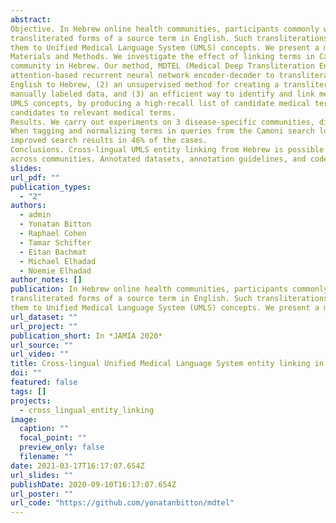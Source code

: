 ```yaml
---
abstract: 
Objective. In Hebrew online health communities, participants commonly write medical terms that appear as
transliterated forms of a source term in English. Such transliterations introduce high variability in text and challenge text-analytics methods. To reduce their variability, medical terms must be normalized, such as linking
them to Unified Medical Language System (UMLS) concepts. We present a method to identify both transliterated and translated Hebrew medical terms and link them with UMLS entities.    
Materials and Methods. We investigate the effect of linking terms in Camoni, a popular Israeli online health
community in Hebrew. Our method, MDTEL (Medical Deep Transliteration Entity Linking), includes (1) an
attention-based recurrent neural network encoder-decoder to transliterate words and mapping UMLS from
English to Hebrew, (2) an unsupervised method for creating a transliteration dataset in any language without
manually labeled data, and (3) an efficient way to identify and link medical entities in the Hebrew corpus to
UMLS concepts, by producing a high-recall list of candidate medical terms in the corpus, and then filtering the
candidates to relevant medical terms.    
Results. We carry out experiments on 3 disease-specific communities, diabetes, multiple sclerosis, and depression. MDTEL tagging and normalizing on Camoni posts achieved 99% accuracy, 92% recall, and 87% precision.
When tagging and normalizing terms in queries from the Camoni search logs, UMLS-normalized queries
improved search results in 46% of the cases.    
Conclusions. Cross-lingual UMLS entity linking from Hebrew is possible and improves search performance
across communities. Annotated datasets, annotation guidelines, and code are made available online.
slides: 
url_pdf: ""
publication_types:
  - "2"
authors:
  - admin
  - Yonatan Bitton
  - Raphael Cohen
  - Tamar Schifter
  - Eitan Bachmat
  - Michael Elhadad
  - Noemie Elhadad
author_notes: []
publication: In Hebrew online health communities, participants commonly write medical terms that appear as
transliterated forms of a source term in English. Such transliterations introduce high variability in text and challenge text-analytics methods. To reduce their variability, medical terms must be normalized, such as linking
them to Unified Medical Language System (UMLS) concepts. We present a method to identify both transliterated and translated Hebrew medical terms and link them with UMLS entities.
url_dataset: ""
url_project: ""
publication_short: In *JAMIA 2020*
url_source: ""
url_video: ""
title: Cross-lingual Unified Medical Language System entity linking in online health communities
doi: ""
featured: false
tags: []
projects:
  - cross_lingual_entity_linking
image:
  caption: ""
  focal_point: ""
  preview_only: false
  filename: ""
date: 2021-03-17T16:17:07.654Z
url_slides: ""
publishDate: 2020-09-10T16:17:07.654Z
url_poster: ""
url_code: "https://github.com/yonatanbitton/mdtel"
---
```

